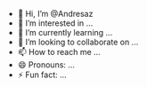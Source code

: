- 👋 Hi, I’m @Andresaz
- 👀 I’m interested in ...
- 🌱 I’m currently learning ...
- 💞️ I’m looking to collaborate on ...
- 📫 How to reach me ...
- 😄 Pronouns: ...
- ⚡ Fun fact: ...

<!---
Andresaz/Andresaz is a ✨ special ✨ repository because its `README.md` (this file) appears on your GitHub profile.
You can click the Preview link to take a look at your changes.
--->
